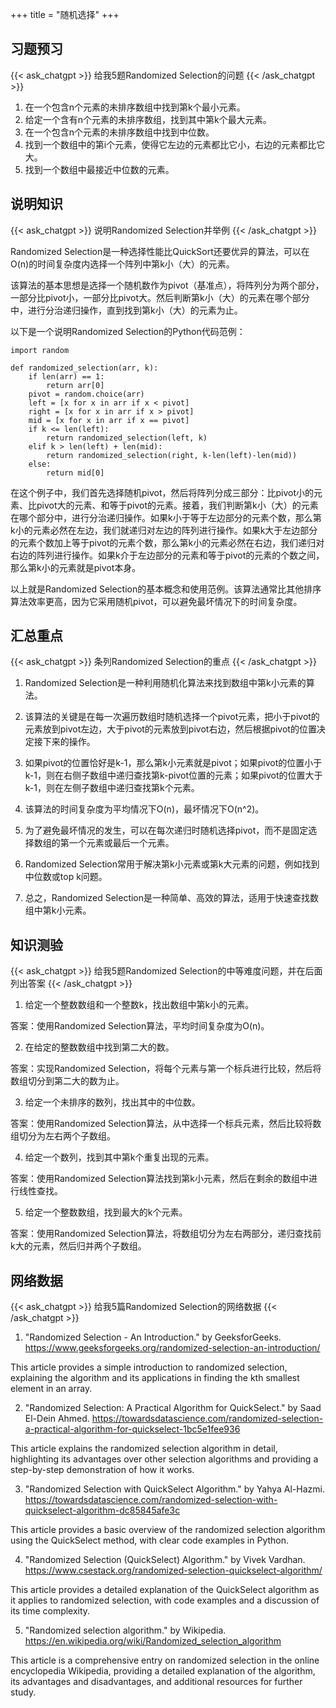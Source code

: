 +++
title = "随机选择"
+++
## 习题预习
{{< ask_chatgpt >}}
给我5题Randomized Selection的问题
{{< /ask_chatgpt >}}



1. 在一个包含n个元素的未排序数组中找到第k个最小元素。
2. 给定一个含有n个元素的未排序数组，找到其中第k个最大元素。
3. 在一个包含n个元素的未排序数组中找到中位数。
4. 找到一个数组中的第i个元素，使得它左边的元素都比它小，右边的元素都比它大。
5. 找到一个数组中最接近中位数的元素。   

## 说明知识
{{< ask_chatgpt >}}
说明Randomized Selection并举例
{{< /ask_chatgpt >}}



Randomized Selection是一种选择性能比QuickSort还要优异的算法，可以在O(n)的时间复杂度内选择一个阵列中第k小（大）的元素。

该算法的基本思想是选择一个随机数作为pivot（基准点），将阵列分为两个部分，一部分比pivot小，一部分比pivot大。然后判断第k小（大）的元素在哪个部分中，进行分治递归操作，直到找到第k小（大）的元素为止。

以下是一个说明Randomized Selection的Python代码范例：

```
import random

def randomized_selection(arr, k):
    if len(arr) == 1:
        return arr[0]
    pivot = random.choice(arr)
    left = [x for x in arr if x < pivot]
    right = [x for x in arr if x > pivot]
    mid = [x for x in arr if x == pivot]
    if k <= len(left):
        return randomized_selection(left, k)
    elif k > len(left) + len(mid):
        return randomized_selection(right, k-len(left)-len(mid))
    else:
        return mid[0]
```

在这个例子中，我们首先选择随机pivot，然后将阵列分成三部分：比pivot小的元素、比pivot大的元素、和等于pivot的元素。接着，我们判断第k小（大）的元素在哪个部分中，进行分治递归操作。如果k小于等于左边部分的元素个数，那么第k小的元素必然在左边，我们就递归对左边的阵列进行操作。如果k大于左边部分的元素个数加上等于pivot的元素个数，那么第k小的元素必然在右边，我们递归对右边的阵列进行操作。如果k介于左边部分的元素和等于pivot的元素的个数之间，那么第k小的元素就是pivot本身。

以上就是Randomized Selection的基本概念和使用范例。该算法通常比其他排序算法效率更高，因为它采用随机pivot，可以避免最坏情况下的时间复杂度。   

## 汇总重点
{{< ask_chatgpt >}}
条列Randomized Selection的重点
{{< /ask_chatgpt >}}



1. Randomized Selection是一种利用随机化算法来找到数组中第k小元素的算法。

2. 该算法的关键是在每一次遍历数组时随机选择一个pivot元素，把小于pivot的元素放到pivot左边，大于pivot的元素放到pivot右边，然后根据pivot的位置决定接下来的操作。

3. 如果pivot的位置恰好是k-1，那么第k小元素就是pivot；如果pivot的位置小于k-1，则在右侧子数组中递归查找第k-pivot位置的元素；如果pivot的位置大于k-1，则在左侧子数组中递归查找第k个元素。

4. 该算法的时间复杂度为平均情况下O(n)，最坏情况下O(n^2)。

5. 为了避免最坏情况的发生，可以在每次递归时随机选择pivot，而不是固定选择数组的第一个元素或最后一个元素。

6. Randomized Selection常用于解决第k小元素或第k大元素的问题，例如找到中位数或top k问题。

7. 总之，Randomized Selection是一种简单、高效的算法，适用于快速查找数组中第k小元素。   

## 知识测验
{{< ask_chatgpt >}}
给我5题Randomized Selection的中等难度问题，并在后面列出答案
{{< /ask_chatgpt >}}



1. 给定一个整数数组和一个整数k，找出数组中第k小的元素。

答案：使用Randomized Selection算法，平均时间复杂度为O(n)。

2. 在给定的整数数组中找到第二大的数。

答案：实现Randomized Selection，将每个元素与第一个标兵进行比较，然后将数组切分到第二大的数为止。

3. 给定一个未排序的数列，找出其中的中位数。

答案：使用Randomized Selection算法，从中选择一个标兵元素，然后比较将数组切分为左右两个子数组。

4. 给定一个数列，找到其中第k个重复出现的元素。

答案：使用Randomized Selection算法找到第k小元素，然后在剩余的数组中进行线性查找。

5. 给定一个整数数组，找到最大的k个元素。

答案：使用Randomized Selection算法，将数组切分为左右两部分，递归查找前k大的元素，然后归并两个子数组。   

## 网络数据
{{< ask_chatgpt >}}
给我5篇Randomized Selection的网络数据
{{< /ask_chatgpt >}}



1. "Randomized Selection - An Introduction." by GeeksforGeeks. https://www.geeksforgeeks.org/randomized-selection-an-introduction/

This article provides a simple introduction to randomized selection, explaining the algorithm and its applications in finding the kth smallest element in an array.

2. "Randomized Selection: A Practical Algorithm for QuickSelect." by Saad El-Dein Ahmed. https://towardsdatascience.com/randomized-selection-a-practical-algorithm-for-quickselect-1bc5e1fee936

This article explains the randomized selection algorithm in detail, highlighting its advantages over other selection algorithms and providing a step-by-step demonstration of how it works.

3. "Randomized Selection with QuickSelect Algorithm." by Yahya Al-Hazmi. https://towardsdatascience.com/randomized-selection-with-quickselect-algorithm-dc85845afe3c

This article provides a basic overview of the randomized selection algorithm using the QuickSelect method, with clear code examples in Python.

4. "Randomized Selection (QuickSelect) Algorithm." by Vivek Vardhan. https://www.csestack.org/randomized-selection-quickselect-algorithm/

This article provides a detailed explanation of the QuickSelect algorithm as it applies to randomized selection, with code examples and a discussion of its time complexity.

5. "Randomized selection algorithm." by Wikipedia. https://en.wikipedia.org/wiki/Randomized_selection_algorithm

This article is a comprehensive entry on randomized selection in the online encyclopedia Wikipedia, providing a detailed explanation of the algorithm, its advantages and disadvantages, and additional resources for further study.   


